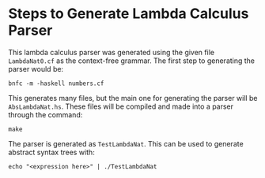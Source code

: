 # Steps to Generate Lambda Calculus Parser

This lambda calculus parser was generated using the given file `LambdaNat0.cf` as the context-free grammar. The first step to generating the parser would be:

    bnfc -m -haskell numbers.cf

This generates many files, but the main one for generating the parser will be ``AbsLambdaNat.hs``. These files will be compiled and made into a parser through the command:

    make

The parser is generated as `TestLambdaNat`. This can be used to generate abstract syntax trees with:

    echo "<expression here>" | ./TestLambdaNat